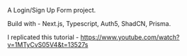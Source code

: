 A Login/Sign Up Form project.

Build with -
Next.js, Typescript, Auth5, ShadCN, Prisma.

I replicated this tutorial -
https://www.youtube.com/watch?v=1MTyCvS05V4&t=13527s
